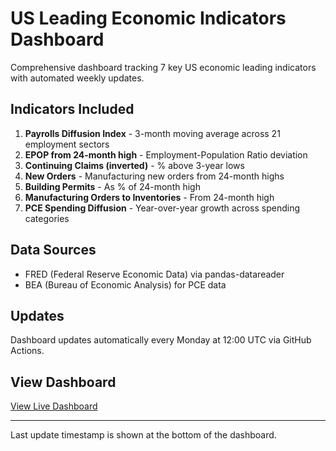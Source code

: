 # US Leading Economic Indicators Dashboard

Comprehensive dashboard tracking 7 key US economic leading indicators with automated weekly updates.

## Indicators Included

1. **Payrolls Diffusion Index** - 3-month moving average across 21 employment sectors
2. **EPOP from 24-month high** - Employment-Population Ratio deviation
3. **Continuing Claims (inverted)** - % above 3-year lows
4. **New Orders** - Manufacturing new orders from 24-month highs
5. **Building Permits** - As % of 24-month high
6. **Manufacturing Orders to Inventories** - From 24-month high
7. **PCE Spending Diffusion** - Year-over-year growth across spending categories

## Data Sources

- FRED (Federal Reserve Economic Data) via pandas-datareader
- BEA (Bureau of Economic Analysis) for PCE data

## Updates

Dashboard updates automatically every Monday at 12:00 UTC via GitHub Actions.

## View Dashboard

[View Live Dashboard](https://datavizhonduran.github.io/us-leading-indicators/)

---

Last update timestamp is shown at the bottom of the dashboard.
